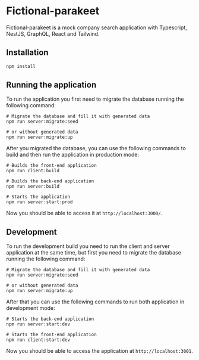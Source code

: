 # Fictional-parakeet

Fictional-parakeet is a mock company search application with Typescript, NestJS, GraphQL, React and Tailwind.

## Installation

```bash
npm install
```

## Running the application

To run the application you first need to migrate the database running the following command:

```shell
# Migrate the database and fill it with generated data
npm run server:migrate:seed

# or without generated data
npm run server:migrate:up
```

After you migrated the database, you can use the following commands to build and then run the application in production
mode:

```shell
# Builds the front-end application
npm run client:build

# Builds the back-end application
npm run server:build

# Starts the application
npm run server:start:prod
```

Now you should be able to access it at `http://localhost:3000/`.

## Development

To run the development build you need to run the client and server application at the same time, but first you need to
migrate the database running the following command:

```shell
# Migrate the database and fill it with generated data
npm run server:migrate:seed

# or without generated data
npm run server:migrate:up
```

After that you can use the following commands to run both application in development mode:

```shell
# Starts the back-end application
npm run server:start:dev

# Starts the front-end application
npm run client:start:dev
```

Now you should be able to access the application at `http://localhost:3001`.

